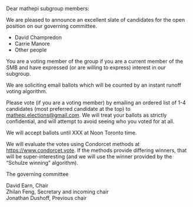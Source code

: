 Dear mathepi subgroup members:

We are pleased to announce an excellent slate of candidates for the open position on our governing committee.

* David Champredon
* Carrie Manore
* Other people

You are a voting member of the group if you are a current member of the SMB and have expressed (or are willing to express) interest in our subgroup.

We are soliciting email ballots which will be counted by an instant runoff voting algorithm.

Please vote (if you are a voting member) by emailing an ordered list of 1-4 candidates (most preferred candidate at the top) to mathepi.elections@gmail.com. We will treat your ballots as strictly confidential, and will attempt to avoid seeing who you voted for at all.

We will accept ballots until XXX at Noon Toronto time.

We will evaluate the votes using Condorcet methods at https://www.condorcet.vote. If the methods provide differing winners, that will be super-interesting (and we will use the winner provided by the “Schulze winning” algorithm).

The governing committee

David Earn, Chair  
Zhilan Feng, Secretary and incoming chair  
Jonathan Dushoff, Previous chair  


